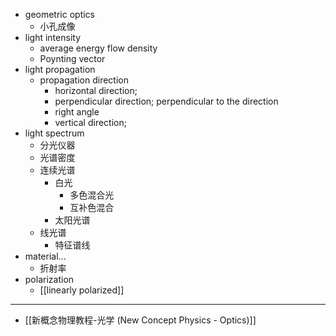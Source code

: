- geometric optics
    - 小孔成像
- light intensity
    - average energy flow density
    - Poynting vector
- light propagation
    - propagation direction
        - horizontal direction;
        - perpendicular direction; perpendicular to the direction
        - right angle
        - vertical direction;
- light spectrum
    - 分光仪器
    - 光谱密度
    - 连续光谱
        - 白光
            - 多色混合光
            - 互补色混合
        - 太阳光谱
    - 线光谱
        - 特征谱线
- material...
    - 折射率
- polarization
    - [[linearly polarized]]
- ---
- [[新概念物理教程-光学 (New Concept Physics - Optics)]]

